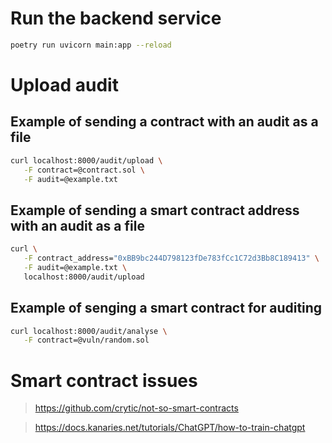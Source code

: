
# Run the backend service

```bash 
poetry run uvicorn main:app --reload
```

# Upload audit


## Example of sending a contract with an audit as a file

```bash
curl localhost:8000/audit/upload \
   -F contract=@contract.sol \
   -F audit=@example.txt
```

## Example of sending a smart contract address with an audit as a file

```bash
curl \
   -F contract_address="0xBB9bc244D798123fDe783fCc1C72d3Bb8C189413" \
   -F audit=@example.txt \
   localhost:8000/audit/upload
```

## Example of senging a smart contract for auditing

```bash
curl localhost:8000/audit/analyse \
   -F contract=@vuln/random.sol
```

# Smart contract issues

> https://github.com/crytic/not-so-smart-contracts


> https://docs.kanaries.net/tutorials/ChatGPT/how-to-train-chatgpt
